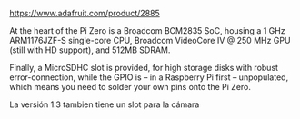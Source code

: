 https://www.adafruit.com/product/2885

At the heart of the Pi Zero is a Broadcom BCM2835 SoC, housing a 1 GHz ARM1176JZF-S single-core CPU, Broadcom VideoCore IV @ 250 MHz GPU (still with HD support), and 512MB SDRAM.

Finally, a MicroSDHC slot is provided, for high storage disks with robust error-connection, while the GPIO is – in a Raspberry Pi first – unpopulated, which means you need to solder your own pins onto the Pi Zero. 

La versión 1.3 tambien tiene un slot para la cámara
